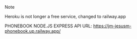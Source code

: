 > [!NOTE]  
> Heroku is not longer a free service, changed to railway.app

PHONEBOOK NODE.JS EXPRESS API URL: https://jm-jesusm-phonebook.up.railway.app/
